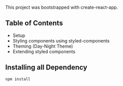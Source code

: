 This project was bootstrapped with create-react-app. 

## Table of Contents
- Setup
- Styling components using styled-components
- Theming (Day-Night Theme)
- Extending styled components

## Installing all Dependency

```sh
npm install
```
